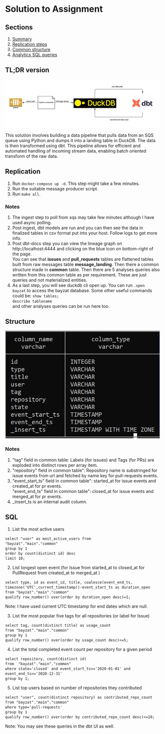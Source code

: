 # Solution to Assignment

## Sections
1. [Summary](#summary)  
2. [Replication steps](#replication)
3. [Common structure](#structure)
4. [Analytics SQL queries](#SQL)

## TL;DR version

![High Level architecture](/images/overview.jpeg)

This solution involves building a data pipeline that pulls data from an SQS queue using Python and dumps it into a landing table in DuckDB. The data is then transformed using dbt. 
This pipeline allows for efficient and automated handling of incoming stream data, enabling batch oriented transform of the raw data.  

## Replication

1. Run `docker-compose up -d`.
This step might take a few minutes.  
2. Run the suitable message producer script.  
3. Run `make all`.  

### Notes
1. The ingest step to poll from sqs may take few minutes although I have used async polling.  
2. Post ingest, dbt models are run and you can then see the data in finalized tables in csv format put into your host. Follow logs to get more info.  
3. Post dbt-docs step you can view the lineage graph on http://localhost:4444 and clicking on the blue icon on bottom-right of the page.  
You can see that **issues** and **pull_requests** tables are flattened tables built from raw messages table **message_landing**. Then there a common structure made in **common** table. Then there are 5 analyses queries also written from this common table as per requirement. These are just queries and not materialized entities.     
4. As a last step, you will see duckdb cli open up. You can run `.open bayzat` to access the bayzat database. Some other useful commands could be:
`show tables;`  
`describe tablename`  
and other analyses queries can be run here too.  

## Structure

![Common Table Schema](/images/common_table_schema.JPG)

### Notes
1. "tag" field in common table: Labels (for issues) and Tags (for PRs) are exploded into distinct rows per array item.    
2. "repository" field in common table": Repository name is substringed for issue events from url and fetched by name key for pull-requests events.  
3. "event_start_ts" field in common table": started_at for issue events and created_at for pr events.  
"event_end_ts" field in common table": closed_at for issue events and merged_at for pr events.  
4. _insert_ts is an internal audit column.  

## SQL 

1. List the most active users  

```
select "user" as most_active_users from 
"bayzat"."main"."common"
group by 1 
order by count(distinct id) desc
limit 10;
```  

2. List longest open event (for Issue from started_at to closed_at for PullRequest from created_at to merged_at )  

```
select type, id as event_id, title, coalesce(event_end_ts, timezone('UTC',current_timestamp))-event_start_ts as duration_open
from "bayzat"."main"."common"
qualify row_number() over(order by duration_open desc)=1;
```  
Note: I have used current UTC timestamp for end dates which are null.  

3. List the most popular five tags for all repositories (or label for Issue)  

```
select tag, count(distinct title) as usage_count
from "bayzat"."main"."common" 
group by 1
qualify row_number() over(order by usage_count desc)<=5;
```  

4. List the total completed event count per repository for a given period  

```
select repository, count(distinct id) 
from  "bayzat"."main"."common"
where state='closed' and event_start_ts>='2020-01-01' and event_end_ts<='2020-12-31'
group by 1;
```

5. List top users based on number of repositories they contributed  

```
select "user", count(distinct repository) as contributed_repo_count
from "bayzat"."main"."common"
where type='pull-requests'
group by 1
qualify row_number() over(order by contributed_repo_count desc)<=10;
```  

Note: You may see these queries in the dbt UI as well.  
